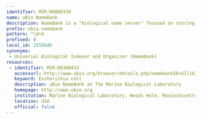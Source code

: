 ```yaml
---
identifier: MIR:00000338
name: uBio NameBank
description: NameBank is a "biological name server" focused on storing names and objectively-derived nomenclatural attributes. NameBank is a repository for all recorded names including scientific names, vernacular (or common names), misspelled names, as well as ad-hoc nomenclatural labels that may have limited context.
prefix: ubio.namebank
pattern: ^\d+$
prefixed: 0
local_id: 2555646
synonyms:
 - Universal Biological Indexer and Organizer (NameBank)
resources:
 - identifier: MIR:00100433
   accessurl: http://www.ubio.org/browser/details.php?namebankID=${lid}
   keyword: Escherichia coli
   description: uBio NameBank at The Marine Biological Laboratory
   homepage: http://www.ubio.org
   institution: Marine Biological Laboratory, Woods Hole, Massachusetts
   location: USA
   official: false
---
```

